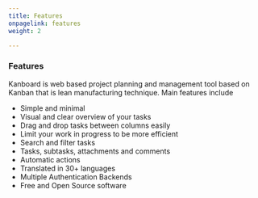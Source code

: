 ```yaml
---
title: Features
onpagelink: features
weight: 2

---
```


### **Features**

Kanboard is web based project planning and management tool based on Kanban that is lean manufacturing technique. Main features include

*   Simple and minimal
*   Visual and clear overview of your tasks
*   Drag and drop tasks between columns easily
*   Limit your work in progress to be more efficient
*   Search and filter tasks
*   Tasks, subtasks, attachments and comments
*   Automatic actions
*   Translated in 30+ languages
*   Multiple Authentication Backends
*   Free and Open Source software